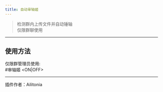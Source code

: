 ```yaml
---
title: 自动审轴姬
---
```

> 检测群内上传文件并自动锤轴<br/>
> 仅限群聊使用

---
## 使用方法
仅限群管理员使用:<br/>
\#审轴姬 <ON|OFF>

---
插件作者：Ailitonia